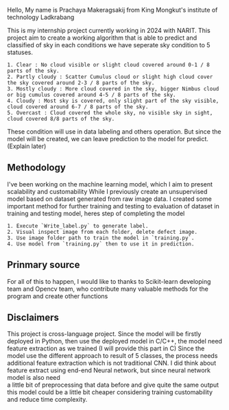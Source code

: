 Hello, My name is Prachaya Makeragsakij from King Mongkut's institute of technology Ladkrabang

This is my internship project currently working in 2024 with NARIT.
This project aim to create a working algorithm that is able to predict and classified of sky in each conditions
we have seperate sky condition to 5 statuses.

    1. Clear : No cloud visible or slight cloud covered around 0-1 / 8 parts of the sky.
    2. Partly cloudy : Scatter Cumulus cloud or slight high cloud cover the sky covered around 2-3 / 8 parts of the sky.
    3. Mostly cloudy : More cloud covered in the sky, bigger Nimbus cloud or big cumulus covered around 4-5 / 8 parts of the sky.
    4. Cloudy : Most sky is covered, only slight part of the sky visible, cloud covered around 6-7 / 8 parts of the sky.
    5. Overcast : Cloud covered the whole sky, no visible sky in sight, cloud covered 8/8 parts of the sky.

These condition will use in data labeling and others operation. But since the model will be created, we can leave prediction to the model for predict. (Explain later)

## Methodology

I've been working on the machine learning model, which I aim to present scalability and customability
While I previously create an unsupervised model based on dataset generated from raw image data.
I created some important method for further training and testing to evaluation of dataset in training and testing model, heres step of completing the model 

    1. Execute `Write_label.py` to generate label.
    2. Visual inspect image from each folder, delete defect image.
    3. Use image folder path to train the model in `training.py`.
    4. Use model from `training.py` then to use it in prediction.

## Prinmary source
For all of this to happen, I would like to thanks to Scikit-learn developing team and Opencv team, who contribute many valuable
methods for the program and create other functions

## Disclaimers
This project is cross-language project. Since the model will be firstly deployed in Python, then use the deployed model in 
C/C++, the model need feature extraction as we trained (I will provide this part in C)
Since the model use the different approach to result of 5 classes, the process needs additional feature extraction which is 
not traditional CNN. I did think about feature extract using end-end Neural network, but since neural network model is also need \
a little bit of preprocessing that data before and give quite the same output this model could be a little bit cheaper considering 
training customability and reduce time complexity.

## 